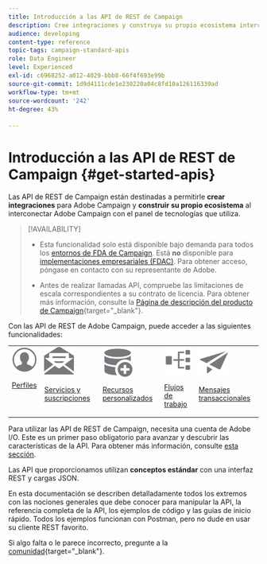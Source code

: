 ```yaml
---
title: Introducción a las API de REST de Campaign
description: Cree integraciones y construya su propio ecosistema interconectando Campaign con un panel tecnológico.
audience: developing
content-type: reference
topic-tags: campaign-standard-apis
role: Data Engineer
level: Experienced
exl-id: c6968252-a012-4029-bbb8-66f4f693e99b
source-git-commit: 1d9d4111cde1e230220a04c8fd10a126116339ad
workflow-type: tm+mt
source-wordcount: '242'
ht-degree: 43%

---
```


# Introducción a las API de REST de Campaign {#get-started-apis}



Las API de REST de Campaign están destinadas a permitirle **crear integraciones** para Adobe Campaign y **construir su propio ecosistema** al interconectar Adobe Campaign con el panel de tecnologías que utiliza.

>[!AVAILABILITY]
>
>* Esta funcionalidad solo está disponible bajo demanda para todos los [entornos de FDA de Campaign](../../architecture/fda-deployment.md). Está **no** disponible para [implementaciones empresariales (FDAC)](../../architecture/enterprise-deployment.md). Para obtener acceso, póngase en contacto con su representante de Adobe.
>
>* Antes de realizar llamadas API, compruebe las limitaciones de escala correspondientes a su contrato de licencia. Para obtener más información, consulte la [Página de descripción del producto de Campaign](https://helpx.adobe.com/es/legal/product-descriptions/campaign-standard.html#ITInfrastructureResourcesbyActiveProfilesTiers){target="_blank"}.


Con las API de REST de Adobe Campaign, puede acceder a las siguientes funcionalidades:

<table><tr>
 <td valign="top"><a href="retrieving-profiles.md"><img width="60px" alt="condiciones" src="assets/icon_profile.svg"/></a><p><a href="retrieving-profiles.md">Perfiles</a></p></td>
<td valign="top"><a href="creating-a-service.md"><img width="60px" alt="condiciones" src="assets/icon_services.svg"/></a><p><a href="creating-a-service.md">Servicios y suscripciones</a></p></td>
<td valign="top"><a href="interacting-with-custom-resources.md"><img width="60px" alt="condiciones" src="assets/icon_customresources.svg"/></a><p><a href="interacting-with-custom-resources.md">Recursos personalizados</a></p></td>
<td valign="top"><a href="controlling-a-workflow.md"><img width="60px" alt="condiciones" src="assets/icon_workflows.svg"/></a><p><a href="controlling-a-workflow.md">Flujos de trabajo</a></p></td>
<td valign="top"><a href="managing-transactional-messages.md"><img width="60px" alt="condiciones" src="assets/icon_transactionalmessage.svg"/></a><p><a href="managing-transactional-messages.md">Mensajes transaccionales</a></p></td>
</tr></table>

Para utilizar las API de REST de Campaign, necesita una cuenta de Adobe I/O. Este es un primer paso obligatorio para avanzar y descubrir las características de la API.
Para obtener más información, consulte [esta sección](setting-up-api-access.md).

Las API que proporcionamos utilizan **conceptos estándar** con una interfaz REST y cargas JSON.

En esta documentación se describen detalladamente todos los extremos con las nociones generales que debe conocer para manipular la API, la referencia completa de la API, los ejemplos de código y las guías de inicio rápido. Todos los ejemplos funcionan con Postman, pero no dude en usar su cliente REST favorito.

Si algo falta o le parece incorrecto, pregunte a la [comunidad](https://experienceleaguecommunities.adobe.com/t5/adobe-campaign-standard/ct-p/adobe-campaign-standard-community?profile.language=es){target="_blank"}.
